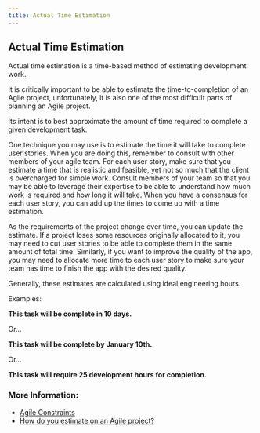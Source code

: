```yaml
---
title: Actual Time Estimation
---
```

## Actual Time Estimation

Actual time estimation is a time-based method of estimating development work.  

It is critically important to be able to estimate the time-to-completion of an Agile project, unfortunately, it is also one of the most difficult parts of planning an Agile project. 

Its intent is to best approximate the amount of time required to complete a given development task. 

One technique you may use is to estimate the time it will take to complete user stories. When you are doing this, remember to consult with other members of your agile team. For each user story, make sure that you estimate a time that is realistic and feasible, yet not so much that the client is overcharged for simple work. Consult members of your team so that you may be able to leverage their expertise to be able to understand how much work is required and how long it will take. When you have a consensus for each user story, you can add up the times to come up with a time estimation. 

As the requirements of the project change over time, you can update the estimate. If a project loses some resources originally allocated to it, you may need to cut user stories to be able to complete them in the same amount of total time. Similarly, if you want to improve the quality of the app, you may need to allocate more time to each user story to make sure your team has time to finish the app with the desired quality.

Generally, these estimates are calculated using ideal engineering hours.

Examples: 

**This task will be complete in 10 days.**

Or… 

**This task will be complete by January 10th.**

Or… 

**This task will require 25 development hours for completion.**

### More Information:

- <a href='http://www.brighthubpm.com/agile/50212-the-agile-triangle-value-quality-and-constraints/'>Agile Constraints</a>  
- <a href='http://info.thoughtworks.com/rs/thoughtworks2/images/twebook-perspectives-estimation_1.pdf'>How do you estimate on an Agile project?</a>